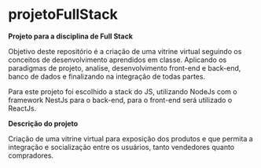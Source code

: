 # projetoFullStack

<p><b>Projeto para a disciplina de Full Stack</b></p>

<p>Objetivo deste repositório é a criação de uma vitrine virtual seguindo os conceitos de desenvolvimento aprendidos em classe.
Aplicando os paradigmas de projeto, analise, desenvolvimento front-end e back-end, banco de dados e finalizando na integração de todas partes.</p>

<p>Para este projeto foi escolhido a stack do JS, utilizando NodeJs com o framework NestJs para o back-end, para o front-end será utilizado o ReactJs.</p>

<p><b>Descrição do projeto </b></p>

<p> Criação de uma vitrine virtual para exposição dos produtos e que permita a integração e socialização entre os usuários, tanto vendedores quanto compradores.</p>
